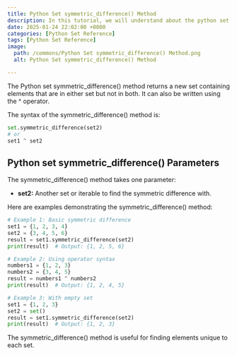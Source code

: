 ```yaml
---
title: Python Set symmetric_difference() Method 
description: In this tutorial, we will understand about the python set symmetric_difference() method and its uses.
date: 2025-01-24 22:02:00 +0800
categories: [Python Set Reference]
tags: [Python Set Reference]
image:
  path: /commons/Python Set symmetric_difference() Method.png
  alt: Python Set symmetric_difference() Method 

---
```


The Python set symmetric_difference() method returns a new set containing elements that are in either set but not in both. It can also be written using the ^ operator.

<script type="text/javascript">
	atOptions = {
		'key' : '98858c4e91885e00ea9926beee01c03e',
		'format' : 'iframe',
		'height' : 90,
		'width' : 728,
		'params' : {}
	};
</script>
<script type="text/javascript" src="//www.highperformanceformat.com/98858c4e91885e00ea9926beee01c03e/invoke.js"></script>
The syntax of the symmetric_difference() method is:

```python
set.symmetric_difference(set2)
# or
set1 ^ set2
```

<script type="text/javascript">
	atOptions = {
		'key' : '98858c4e91885e00ea9926beee01c03e',
		'format' : 'iframe',
		'height' : 90,
		'width' : 728,
		'params' : {}
	};
</script>
<script type="text/javascript" src="//www.highperformanceformat.com/98858c4e91885e00ea9926beee01c03e/invoke.js"></script>
## Python set symmetric_difference() Parameters

The symmetric_difference() method takes one parameter:

* **set2:** Another set or iterable to find the symmetric difference with.

Here are examples demonstrating the symmetric_difference() method:

```python
# Example 1: Basic symmetric difference
set1 = {1, 2, 3, 4}
set2 = {3, 4, 5, 6}
result = set1.symmetric_difference(set2)
print(result)  # Output: {1, 2, 5, 6}

# Example 2: Using operator syntax
numbers1 = {1, 2, 3}
numbers2 = {3, 4, 5}
result = numbers1 ^ numbers2
print(result)  # Output: {1, 2, 4, 5}

# Example 3: With empty set
set1 = {1, 2, 3}
set2 = set()
result = set1.symmetric_difference(set2)
print(result)  # Output: {1, 2, 3}
```

<script type="text/javascript">
	atOptions = {
		'key' : '98858c4e91885e00ea9926beee01c03e',
		'format' : 'iframe',
		'height' : 90,
		'width' : 728,
		'params' : {}
	};
</script>
<script type="text/javascript" src="//www.highperformanceformat.com/98858c4e91885e00ea9926beee01c03e/invoke.js"></script>
The symmetric_difference() method is useful for finding elements unique to each set.